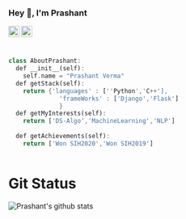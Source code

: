 ### Hey 👋, I'm Prashant

<a href="https://www.linkedin.com/in/prashantvermaa/">
  <img align="left" alt="Prashant's LinkedIn" width="22px" src="https://cdn.jsdelivr.net/npm/simple-icons@v3/icons/linkedin.svg" />
</a>
<a href="https://www.instagram.com/abhishekk07">
  <img align="left" alt="Prashant's Kaggle" width="22px" src="https://cdn.jsdelivr.net/npm/simple-icons@3.7.0/icons/kaggle.svg" />
</a>
<br />
<br />

```dart

class AboutPrashant:
  def __init__(self):
    self.name = "Prashant Verma"
  def getStack(self):
    return {'languages' : [''Python','C++'],
              'frameWorks' : ['Django','Flask']
              }
  def getMyInterests(self):
    return ['DS-Algo','MachineLearning','NLP']
    
  def getAchievements(self):
    return ['Won SIH2020','Won SIH2019']
    
 ```
 # Git Status
 ![Prashant's github stats](https://github-readme-stats.vercel.app/api?username=Prashantvermapv&show_icons=true&hide_border=true)
